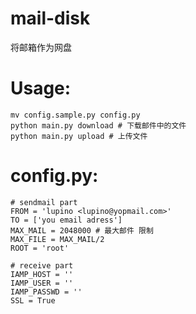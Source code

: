 mail-disk
=========

将邮箱作为网盘

Usage:
=====

    mv config.sample.py config.py
    python main.py download # 下载邮件中的文件
    python main.py upload # 上传文件

config.py:
=========

    # sendmail part
    FROM = 'lupino <lupino@yopmail.com>'
    TO = ['you email adress']
    MAX_MAIL = 2048000 # 最大邮件 限制
    MAX_FILE = MAX_MAIL/2 
    ROOT = 'root'
    
    # receive part
    IAMP_HOST = ''
    IAMP_USER = ''
    IAMP_PASSWD = ''
    SSL = True
